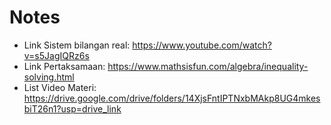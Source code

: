# Notes
- Link Sistem bilangan real: https://www.youtube.com/watch?v=s5JagIQRz6s
- Link Pertaksamaan: https://www.mathsisfun.com/algebra/inequality-solving.html
- List Video Materi: https://drive.google.com/drive/folders/14XjsFntIPTNxbMAkp8UG4mkesbiT26n1?usp=drive_link
